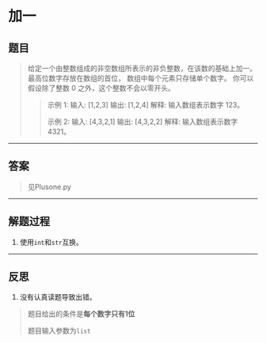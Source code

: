 # 加一
## 题目
> 给定一个由整数组成的非空数组所表示的非负整数，在该数的基础上加一。
> 最高位数字存放在数组的首位， 数组中每个元素只存储单个数字。
> 你可以假设除了整数 0 之外，这个整数不会以零开头。
>> 示例 1:
>> 输入: [1,2,3]
>> 输出: [1,2,4]
>> 解释: 输入数组表示数字 123。
>> 
>> 示例 2:
>> 输入: [4,3,2,1]
>> 输出: [4,3,2,2]
>> 解释: 输入数组表示数字 4321。

---
## 答案
> 见Plusone.py

---
## 解题过程
1. 使用`int`和`str`互换。

---
## 反思
1. 没有认真读题导致出错。
> 题目给出的条件是**每个数字只有1位**
>
> 题目输入参数为`list`

